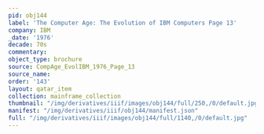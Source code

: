 ```yaml
---
pid: obj144
label: 'The Computer Age: The Evolution of IBM Computers Page 13'
company: IBM
_date: '1976'
decade: 70s
commentary:
object_type: brochure
source: CompAge_EvolIBM_1976_Page_13
source_name:
order: '143'
layout: qatar_item
collection: mainframe_collection
thumbnail: "/img/derivatives/iiif/images/obj144/full/250,/0/default.jpg"
manifest: "/img/derivatives/iiif/obj144/manifest.json"
full: "/img/derivatives/iiif/images/obj144/full/1140,/0/default.jpg"
---
```

